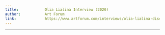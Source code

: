 ```yaml
---
title:            Olia Lialina Interview (2020)
author:           Art Forum
link:             https://www.artforum.com/interviews/olia-lialina-discusses-visibility-and-network-portraiture-on-the-world-wide-web-82591
---
```

---
